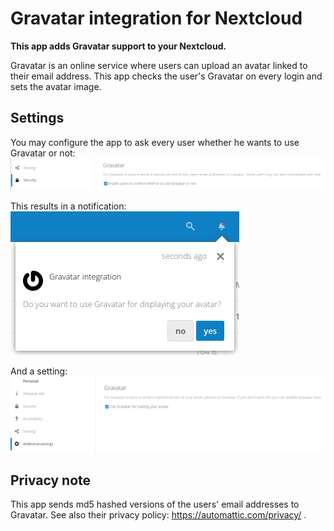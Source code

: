 # Gravatar integration for Nextcloud

**This app adds Gravatar support to your Nextcloud.**

Gravatar is an online service where users can upload an avatar linked to their email address.
This app checks the user's Gravatar on every login and sets the avatar image.

## Settings
You may configure the app to ask every user whether he wants to use Gravatar or not:  
![Gravatar app settings](/doc/settings.png "Gravatar app settings")

This results in a notification:  
![Gravatar notification](/doc/notification.png "Gravatar notification")

And a setting:  
![Gravatar user setting](/doc/user-setting.png "Gravatar user setting")

## Privacy note  
This app sends md5 hashed versions of the users' email addresses to Gravatar.
See also their privacy policy: https://automattic.com/privacy/ .
